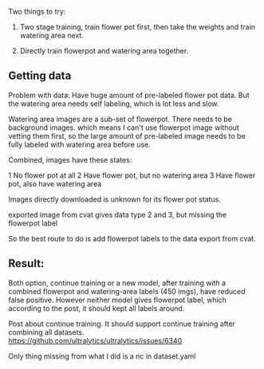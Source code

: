 Two things to try: 

1. Two stage training, train flower pot first, then take the weights and train watering area next.

2. Directly train flowerpot and watering area together.


## Getting data

Problem with data: Have huge amount of pre-labeled flower pot data. But the watering area needs self labeling, which is lot less and slow. 

Watering area images are a sub-set of flowerpot. There needs to be background images. which means I can't use flowerpot image without vetting them first, so the large amount of pre-labeled image needs to be fully labeled with watering area before use.

Combined, images have these states:

1 No flower pot at all
2 Have flower pot, but no watering area
3 Have flower pot, also have watering area

Images directly downloaded is unknown for its flower pot status.

exported image from cvat gives data type 2 and 3, but missing the flowerpot label

So the best route to do is add flowerpot labels to the data export from cvat.

## Result:


Both option, continue training or a new model, after training with a combined flowerpot and watering-area labels (450 imgs), have reduced false positive. However neither model gives flowerpot label, which according to the post, it should kept all labels around.


Post about continue training. It should support continue training after combining all datasets.
https://github.com/ultralytics/ultralytics/issues/6340

Only thing missing from what I did is a nc in dataset.yaml